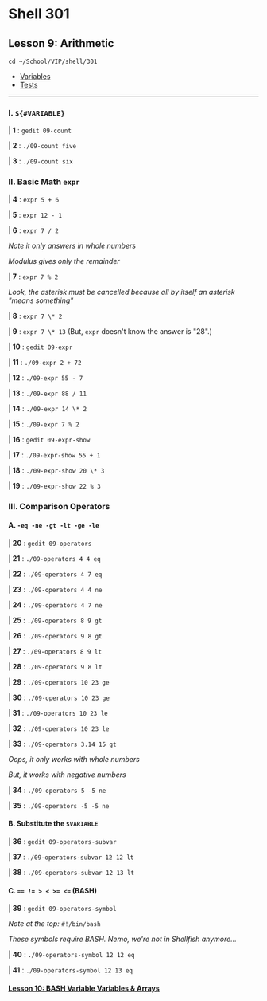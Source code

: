 # Shell 301
## Lesson 9: Arithmetic

`cd ~/School/VIP/shell/301`

- [Variables](https://github.com/inkVerb/vip/blob/master/Cheat-Sheets/Variables.md)
- [Tests](https://github.com/inkVerb/vip/blob/master/Cheat-Sheets/Tests.md)

___

### I. `${#VARIABLE}`

| **1** : `gedit 09-count`

| **2** : `./09-count five`

| **3** : `./09-count six`

### II. Basic Math `expr`

| **4** : `expr 5 + 6`

| **5** : `expr 12 - 1`

| **6** : `expr 7 / 2`

*Note it only answers in whole numbers*

*Modulus gives only the remainder*

| **7** : `expr 7 % 2`

*Look, the asterisk must be cancelled because all by itself an asterisk "means something"*

| **8** : `expr 7 \* 2`

| **9** : `expr 7 \* 13` (But, `expr` doesn't know the answer is "28".)

| **10** : `gedit 09-expr`

| **11** : `./09-expr 2 + 72`

| **12** : `./09-expr 55 - 7`

| **13** : `./09-expr 88 / 11`

| **14** : `./09-expr 14 \* 2`

| **15** : `./09-expr 7 % 2`

| **16** : `gedit 09-expr-show`

| **17** : `./09-expr-show 55 + 1`

| **18** : `./09-expr-show 20 \* 3`

| **19** : `./09-expr-show 22 % 3`

### III. Comparison Operators

#### A. `-eq -ne -gt -lt -ge -le`

| **20** : `gedit 09-operators`

| **21** : `./09-operators 4 4 eq`

| **22** : `./09-operators 4 7 eq`

| **23** : `./09-operators 4 4 ne`

| **24** : `./09-operators 4 7 ne`

| **25** : `./09-operators 8 9 gt`

| **26** : `./09-operators 9 8 gt`

| **27** : `./09-operators 8 9 lt`

| **28** : `./09-operators 9 8 lt`

| **29** : `./09-operators 10 23 ge`

| **30** : `./09-operators 10 23 ge`

| **31** : `./09-operators 10 23 le`

| **32** : `./09-operators 10 23 le`

| **33** : `./09-operators 3.14 15 gt`

*Oops, it only works with whole numbers*

*But, it works with negative numbers*

| **34** : `./09-operators 5 -5 ne`

| **35** : `./09-operators -5 -5 ne`

#### B. Substitute the `$VARIABLE`

| **36** : `gedit 09-operators-subvar`

| **37** : `./09-operators-subvar 12 12 lt`

| **38** : `./09-operators-subvar 12 13 lt`

#### C. `== != > < >= <=` (BASH)

| **39** : `gedit 09-operators-symbol`

*Note at the top:* `#!/bin/bash`

*These symbols require BASH. Nemo, we're not in Shellfish anymore...*

| **40** : `./09-operators-symbol 12 12 eq`

| **41** : `./09-operators-symbol 12 13 eq`

#### [Lesson 10: BASH Variable Variables & Arrays](https://github.com/inkVerb/vip/blob/master/301-shell/Lesson-10.md)
